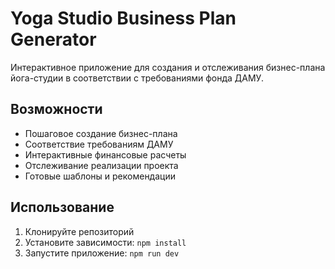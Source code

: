 # Yoga Studio Business Plan Generator

Интерактивное приложение для создания и отслеживания бизнес-плана йога-студии в соответствии с требованиями фонда ДАМУ.

## Возможности

- Пошаговое создание бизнес-плана
- Соответствие требованиям ДАМУ
- Интерактивные финансовые расчеты
- Отслеживание реализации проекта
- Готовые шаблоны и рекомендации

## Использование

1. Клонируйте репозиторий
2. Установите зависимости: `npm install`
3. Запустите приложение: `npm run dev`